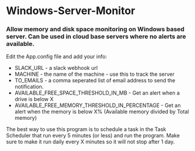 # Windows-Server-Monitor
### Allow memory and disk space monitoring on Windows based server. Can be used in cloud base servers where no alerts are available.

Edit the App.config file and add your info:
- SLACK_URL - a slack webhook url
- MACHINE - the name of the machine - use this to track the server
- TO_EMAILS - a comma seperated list of email address to send the notification.
- AVAILABLE_FREE_SPACE_THRESHOLD_IN_MB - Get an alert when a drive is below X
- AVAILABLE_FREE_MEMORY_THRESHOLD_IN_PERCENTAGE - Get an alert when the memory is below X% (Available memory divided by Total memory)

The best way to use this program is to schedule a task in the Task Scheduler that run every 5 minutes (or less) and run the program. Make sure to make it run daily every X minutes so it will not stop after 1 day.

